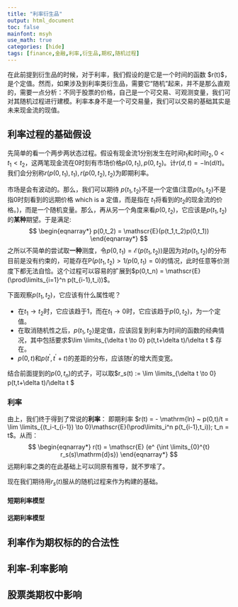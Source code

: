 ```yaml
---
title: "利率衍生品"
output: html_document
toc: false
mainfont: msyh
use_math: true
categories: [hide]
tags: [finance,金融,利率,衍生品,期权,随机过程]
---
```

<meta http-equiv='Content-Type' content='text/html; charset=utf-8' />
在此前提到衍生品的时候，对于利率，我们假设的是它是一个时间的函数 $r(t)$，是个定值。然而，如果涉及到利率类衍生品，需要它“随机”起来，并不是那么直观的，需要一点分析：不同于股票的价格，自己是一个可交易、可观测变量，我们可对其随机过程进行建模。利率本身不是一个可交易量，我们可以交易的基础其实是未来现金流的现值。

## 利率过程的基础假设
先简单的看一个两步两状态过程。假设有现金流$1$分别发生在时间$t_1$和时间$t_2, 0<t_1<t_2$，这两笔现金流在$0$时刻有市场价格$p(0,t_1),p(0,t_2)$。计$r(d,t)=-\mathrm{ln}(d/t)$。我们会分别称$r(p(0,t_1),t_1),r(p(0,t_2),t_2)$为即期利率。

市场是会有波动的。那么，我们可以期待 $p(t_1,t_2)$不是一个定值(注意$p(t_1,t_2)$不是指$0$时刻看到的远期价格 which is a 定值，而是指在 $t_1$将看到的$t_2$的现金流的价格。)，而是一个随机变量。那么，再从另一个角度来看$p(0,t_2)$，它应该是$p(t_1,t_2)$的**某种**期望。于是满足:
$$
\begin{eqnarray*}
p(0,t_2) = \mathscr{E}(p(t_1,t_2)p(0,t_1))
\end{eqnarray*}
$$
之所以不简单的尝试取**一种**测度，令$p(0,t_1) = \mathscr{E}(p(t_1,t_2))$是因为对$p(t_1,t_2)$的分布目前是没有约束的，可能存在$\mathrm{P}(p(t_1,t_2)>1/p(0,t_1)=0 )$的情况，此时任意等价测度下都无法自恰。这个过程可以容易的扩展到$p(0,t_n) = \mathscr{E}(\prod\limits_{i=1}^n p(t_{i-1},t_i))$。

下面观察$p(t_1,t_2)$，它应该有什么属性呢？
* 在$t_1 \to t_2$时，它应该趋于$1$，而在$t_1\to 0$时，它应该趋于$p(0,t_2)$，为一个定值。
* 在取消随机性之后，$p(t_1,t_2)$是定值，应该回复到利率为时间的函数的经典情况，其中包括要求$\lim \limits_{\delta t \to 0} p(t,t+\delta t)/\delta t $ 存在。
* $p(0,t)$和$p(t^{\prime},t^\prime+t)$的差距的分布，应该随$t^{\prime}$的增大而变宽。

结合前面提到的$p(0,t_n)$的式子，可以取$r_s(t) := \lim \limits_{\delta t \to 0} p(t,t+\delta t)/\delta t $

### 利率
由上，我们终于得到了常说的**利率**：
即期利率 $r(t) = - \mathrm{ln} ~ p(0,t)/t = \lim \limits_{(t_i-t_{i-1}) \to 0}\mathscr{E}(\prod\limits_i^n p(t_{i-1},t_i)); t_n = t$。从而：
$$
\begin{eqnarray*}
r(t) = \mathscr{E} (e^ {\int \limits_{0}^{t} r_s(s)\mathrm{d}s})
\end{eqnarray*}
$$
远期利率之类的在此基础上可以同原有推导，就不罗嗦了。

现在我们期待用$r_s(t)$服从的随机过程来作为构建的基础。

#### 短期利率模型

#### 远期利率模型

## 利率作为期权标的的合法性

## 利率-利率影响

## 股票类期权中影响

